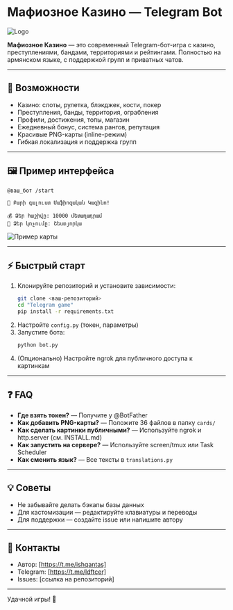 # Мафиозное Казино — Telegram Bot

![Logo](https://emojicdn.elk.sh/🎰)

**Мафиозное Казино** — это современный Telegram-бот-игра с казино, преступлениями, бандами, территориями и рейтингами. Полностью на армянском языке, с поддержкой групп и приватных чатов.

---

## 🚀 Возможности
- Казино: слоты, рулетка, блэкджек, кости, покер
- Преступления, банды, территория, ограбления
- Профили, достижения, топы, магазин
- Ежедневный бонус, система рангов, репутация
- Красивые PNG-карты (inline-режим)
- Гибкая локализация и поддержка групп

---

## 🖼️ Пример интерфейса

```
@ваш_бот /start

🎰 Բարի գալուստ Մաֆիոզական Կազինո!

💰 Ձեր հաշիվը: 10000 մետաղադրամ
👑 Ձեր կոչումը: Շեստյորկա
```

![Пример карты](https://your-ngrok-url.ngrok-free.app/cards/Q♡.png)

---

## ⚡ Быстрый старт
1. Клонируйте репозиторий и установите зависимости:
   ```bash
   git clone <ваш-репозиторий>
   cd "Telegram game"
   pip install -r requirements.txt
   ```
2. Настройте `config.py` (токен, параметры)
3. Запустите бота:
   ```bash
   python bot.py
   ```
4. (Опционально) Настройте ngrok для публичного доступа к картинкам

---

## ❓ FAQ
- **Где взять токен?** — Получите у @BotFather
- **Как добавить PNG-карты?** — Положите 36 файлов в папку `cards/`
- **Как сделать картинки публичными?** — Используйте ngrok и http.server (см. INSTALL.md)
- **Как запустить на сервере?** — Используйте screen/tmux или Task Scheduler
- **Как сменить язык?** — Все тексты в `translations.py`

---

## 💡 Советы
- Не забывайте делать бэкапы базы данных
- Для кастомизации — редактируйте клавиатуры и переводы
- Для поддержки — создайте issue или напишите автору

---

## 👤 Контакты
- Автор: [https://t.me/ishqantas]
- Telegram: [https://t.me/ldftcer]
- Issues: [ссылка на репозиторий]

---

Удачной игры! 🎲 